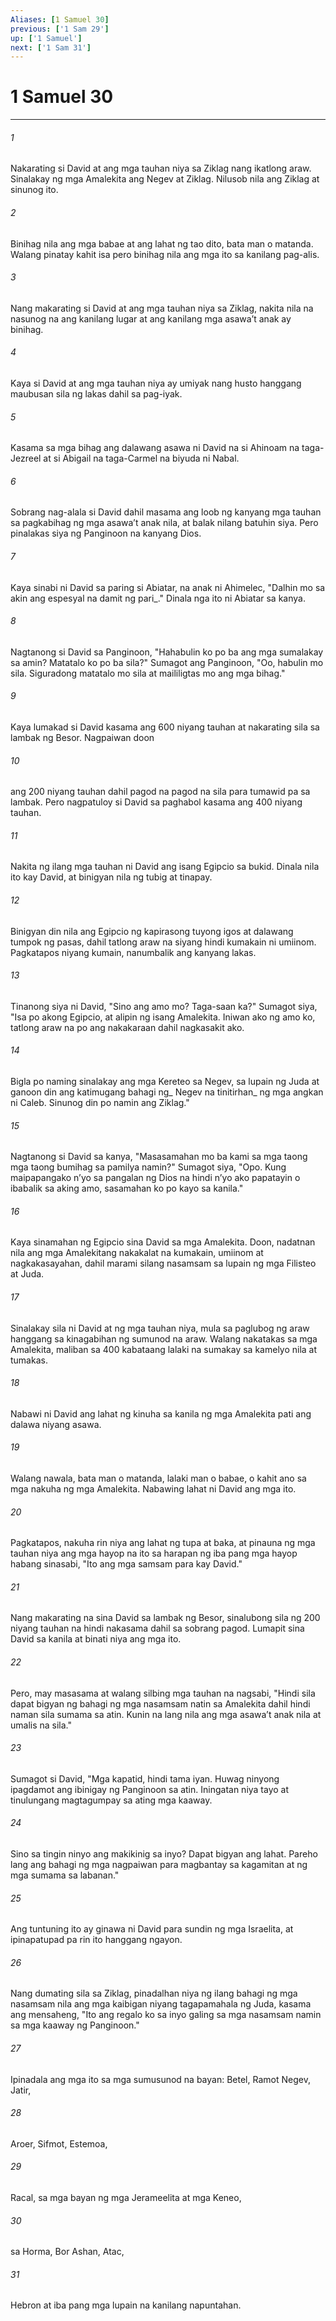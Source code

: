 ```yaml
---
Aliases: [1 Samuel 30]
previous: ['1 Sam 29']
up: ['1 Samuel']
next: ['1 Sam 31']
---
```

# 1 Samuel 30

***






















###### 1 










Nakarating si David at ang mga tauhan niya sa Ziklag nang ikatlong araw. Sinalakay ng mga Amalekita ang Negev at Ziklag. Nilusob nila ang Ziklag at sinunog ito. 





















###### 2 










Binihag nila ang mga babae at ang lahat ng tao dito, bata man o matanda. Walang pinatay kahit isa pero binihag nila ang mga ito sa kanilang pag-alis. 





















###### 3 










Nang makarating si David at ang mga tauhan niya sa Ziklag, nakita nila na nasunog na ang kanilang lugar at ang kanilang mga asawaʼt anak ay binihag. 





















###### 4 










Kaya si David at ang mga tauhan niya ay umiyak nang husto hanggang maubusan sila ng lakas dahil sa pag-iyak. 





















###### 5 










Kasama sa mga bihag ang dalawang asawa ni David na si Ahinoam na taga-Jezreel at si Abigail na taga-Carmel na biyuda ni Nabal. 





















###### 6 










Sobrang nag-alala si David dahil masama ang loob ng kanyang mga tauhan sa pagkabihag ng mga asawaʼt anak nila, at balak nilang batuhin siya. Pero pinalakas siya ng Panginoon na kanyang Dios. 





















###### 7 










Kaya sinabi ni David sa paring si Abiatar, na anak ni Ahimelec, "Dalhin mo sa akin ang espesyal na damit ng pari_." Dinala nga ito ni Abiatar sa kanya. 





















###### 8 










Nagtanong si David sa Panginoon, "Hahabulin ko po ba ang mga sumalakay sa amin? Matatalo ko po ba sila?" Sumagot ang Panginoon, "Oo, habulin mo sila. Siguradong matatalo mo sila at maililigtas mo ang mga bihag." 





















###### 9 










Kaya lumakad si David kasama ang 600 niyang tauhan at nakarating sila sa lambak ng Besor. Nagpaiwan doon 





















###### 10 










ang 200 niyang tauhan dahil pagod na pagod na sila para tumawid pa sa lambak. Pero nagpatuloy si David sa paghabol kasama ang 400 niyang tauhan. 





















###### 11 










Nakita ng ilang mga tauhan ni David ang isang Egipcio sa bukid. Dinala nila ito kay David, at binigyan nila ng tubig at tinapay. 





















###### 12 










Binigyan din nila ang Egipcio ng kapirasong tuyong igos at dalawang tumpok ng pasas, dahil tatlong araw na siyang hindi kumakain ni umiinom. Pagkatapos niyang kumain, nanumbalik ang kanyang lakas. 





















###### 13 










Tinanong siya ni David, "Sino ang amo mo? Taga-saan ka?" Sumagot siya, "Isa po akong Egipcio, at alipin ng isang Amalekita. Iniwan ako ng amo ko, tatlong araw na po ang nakakaraan dahil nagkasakit ako. 





















###### 14 










Bigla po naming sinalakay ang mga Kereteo sa Negev, sa lupain ng Juda at ganoon din ang katimugang bahagi ng_ Negev na tinitirhan_ ng mga angkan ni Caleb. Sinunog din po namin ang Ziklag." 





















###### 15 










Nagtanong si David sa kanya, "Masasamahan mo ba kami sa mga taong mga taong bumihag sa pamilya namin?" Sumagot siya, "Opo. Kung maipapangako nʼyo sa pangalan ng Dios na hindi nʼyo ako papatayin o ibabalik sa aking amo, sasamahan ko po kayo sa kanila." 





















###### 16 










Kaya sinamahan ng Egipcio sina David sa mga Amalekita. Doon, nadatnan nila ang mga Amalekitang nakakalat na kumakain, umiinom at nagkakasayahan, dahil marami silang nasamsam sa lupain ng mga Filisteo at Juda. 





















###### 17 










Sinalakay sila ni David at ng mga tauhan niya, mula sa paglubog ng araw hanggang sa kinagabihan ng sumunod na araw. Walang nakatakas sa mga Amalekita, maliban sa 400 kabataang lalaki na sumakay sa kamelyo nila at tumakas. 





















###### 18 










Nabawi ni David ang lahat ng kinuha sa kanila ng mga Amalekita pati ang dalawa niyang asawa. 





















###### 19 










Walang nawala, bata man o matanda, lalaki man o babae, o kahit ano sa mga nakuha ng mga Amalekita. Nabawing lahat ni David ang mga ito. 





















###### 20 










Pagkatapos, nakuha rin niya ang lahat ng tupa at baka, at pinauna ng mga tauhan niya ang mga hayop na ito sa harapan ng iba pang mga hayop habang sinasabi, "Ito ang mga samsam para kay David." 





















###### 21 










Nang makarating na sina David sa lambak ng Besor, sinalubong sila ng 200 niyang tauhan na hindi nakasama dahil sa sobrang pagod. Lumapit sina David sa kanila at binati niya ang mga ito. 





















###### 22 










Pero, may masasama at walang silbing mga tauhan na nagsabi, "Hindi sila dapat bigyan ng bahagi ng mga nasamsam natin sa Amalekita dahil hindi naman sila sumama sa atin. Kunin na lang nila ang mga asawaʼt anak nila at umalis na sila." 





















###### 23 










Sumagot si David, "Mga kapatid, hindi tama iyan. Huwag ninyong ipagdamot ang ibinigay ng Panginoon sa atin. Iningatan niya tayo at tinulungang magtagumpay sa ating mga kaaway. 





















###### 24 










Sino sa tingin ninyo ang makikinig sa inyo? Dapat bigyan ang lahat. Pareho lang ang bahagi ng mga nagpaiwan para magbantay sa kagamitan at ng mga sumama sa labanan." 





















###### 25 










Ang tuntuning ito ay ginawa ni David para sundin ng mga Israelita, at ipinapatupad pa rin ito hanggang ngayon. 





















###### 26 










Nang dumating sila sa Ziklag, pinadalhan niya ng ilang bahagi ng mga nasamsam nila ang mga kaibigan niyang tagapamahala ng Juda, kasama ang mensaheng, "Ito ang regalo ko sa inyo galing sa mga nasamsam namin sa mga kaaway ng Panginoon." 





















###### 27 










Ipinadala ang mga ito sa mga sumusunod na bayan: Betel, Ramot Negev, Jatir, 





















###### 28 










Aroer, Sifmot, Estemoa, 





















###### 29 










Racal, sa mga bayan ng mga Jerameelita at mga Keneo, 





















###### 30 










sa Horma, Bor Ashan, Atac, 





















###### 31 










Hebron at iba pang mga lupain na kanilang napuntahan.

